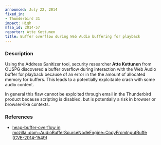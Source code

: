 ```yaml
---
announced: July 22, 2014
fixed_in:
- Thunderbird 31
impact: High
mfsa_id: 2014-57
reporter: Atte Kettunen
title: Buffer overflow during Web Audio buffering for playback
---
```


<h3>Description</h3>

<p>Using the Address Sanitizer tool, security researcher <strong>Atte
Kettunen</strong> from OUSPG discovered a buffer overflow during interaction
with the Web Audio buffer for playback because of an error in the the amount of
allocated memory for buffers. This leads to a potentially exploitable crash with
some audio content.
</p>

<p class="note">In general this flaw cannot be exploited through email in the
Thunderbird product because scripting is disabled, but is potentially a risk in
browser or browser-like contexts.</p>


<h3>References</h3>

<ul>
  <li><a href="https://bugzilla.mozilla.org/show_bug.cgi?id=1020205">
       heap-buffer-overflow in
mozilla::dom::AudioBufferSourceNodeEngine::CopyFromInputBuffe</a> (<a href="http://cve.mitre.org/cgi-bin/cvename.cgi?name=CVE-2014-1549" class="ex-ref">CVE-2014-1549</a>)</li>
</ul>



